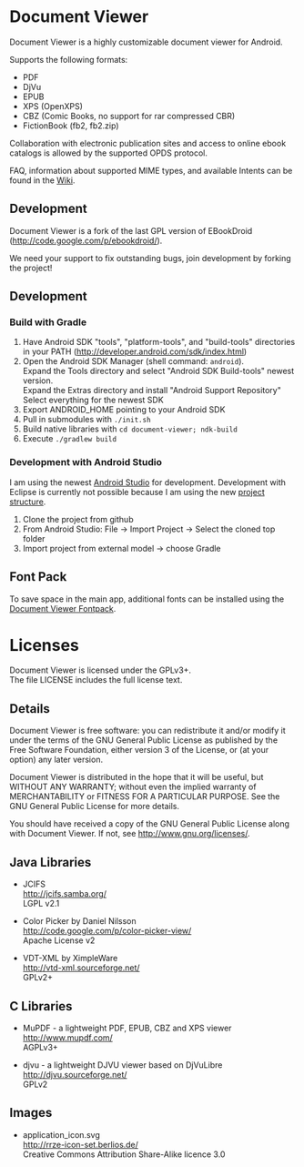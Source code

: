 # Document Viewer

Document Viewer is a highly customizable document viewer for Android.

Supports the following formats:
* PDF
* DjVu
* EPUB
* XPS (OpenXPS)
* CBZ (Comic Books, no support for rar compressed CBR)
* FictionBook (fb2, fb2.zip)

Collaboration with electronic publication sites and access to online ebook catalogs is allowed by the supported OPDS protocol.

FAQ, information about supported MIME types, and available Intents can be found in the [Wiki](https://github.com/dschuermann/document-viewer/wiki).

## Development

Document Viewer is a fork of the last GPL version of EBookDroid (http://code.google.com/p/ebookdroid/).

We need your support to fix outstanding bugs, join development by forking the project!

## Development


### Build with Gradle

1. Have Android SDK "tools", "platform-tools", and "build-tools" directories in your PATH (http://developer.android.com/sdk/index.html)
2. Open the Android SDK Manager (shell command: ``android``).  
Expand the Tools directory and select "Android SDK Build-tools" newest version.  
Expand the Extras directory and install "Android Support Repository"  
Select everything for the newest SDK
3. Export ANDROID_HOME pointing to your Android SDK
5. Pull in submodules with ``./init.sh``
5. Build native libraries with ``cd document-viewer; ndk-build``
6. Execute ``./gradlew build``

### Development with Android Studio

I am using the newest [Android Studio](http://developer.android.com/sdk/installing/studio.html) for development. Development with Eclipse is currently not possible because I am using the new [project structure](http://developer.android.com/sdk/installing/studio-tips.html).

1. Clone the project from github
2. From Android Studio: File -> Import Project -> Select the cloned top folder
3. Import project from external model -> choose Gradle

## Font Pack

To save space in the main app, additional fonts can be installed using the [Document Viewer Fontpack](https://github.com/dschuermann/document-viewer-fontpack).

# Licenses
Document Viewer is licensed under the GPLv3+.  
The file LICENSE includes the full license text.

## Details
Document Viewer is free software: you can redistribute it and/or modify
it under the terms of the GNU General Public License as published by
the Free Software Foundation, either version 3 of the License, or
(at your option) any later version.

Document Viewer is distributed in the hope that it will be useful,
but WITHOUT ANY WARRANTY; without even the implied warranty of
MERCHANTABILITY or FITNESS FOR A PARTICULAR PURPOSE.  See the
GNU General Public License for more details.

You should have received a copy of the GNU General Public License
along with Document Viewer.  If not, see <http://www.gnu.org/licenses/>.

## Java Libraries
* JCIFS  
  http://jcifs.samba.org/  
  LGPL v2.1

* Color Picker by Daniel Nilsson  
  http://code.google.com/p/color-picker-view/  
  Apache License v2

* VDT-XML by XimpleWare  
  http://vtd-xml.sourceforge.net/  
  GPLv2+


## C Libraries

* MuPDF - a lightweight PDF, EPUB, CBZ and XPS viewer   
  http://www.mupdf.com/  
  AGPLv3+

* djvu - a lightweight DJVU viewer based on DjVuLibre  
  http://djvu.sourceforge.net/  
  GPLv2
    
## Images

* application_icon.svg  
  http://rrze-icon-set.berlios.de/  
  Creative Commons Attribution Share-Alike licence 3.0
